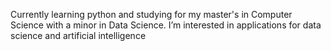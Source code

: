 Currently learning python and studying for my master's in Computer Science with a minor in Data Science. 
I’m interested in applications for data science and artificial intelligence

<!---
sched088/sched088 is a ✨ special ✨ repository because its `README.md` (this file) appears on your GitHub profile.
You can click the Preview link to take a look at your changes.
--->
